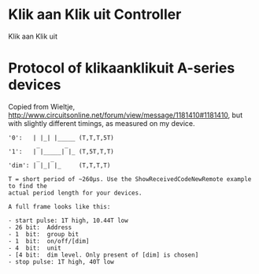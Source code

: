# Klik aan Klik uit Controller
Klik aan Klik uit

# Protocol of klikaanklikuit A-series devices

Copied from Wieltje, http://www.circuitsonline.net/forum/view/message/1181410#1181410,
but with slightly different timings, as measured on my device.

```
'0':   | |_| |_____ (T,T,T,5T)
        _       _
'1':   | |_____| |_ (T,5T,T,T)
        _   _
'dim': | |_| |_     (T,T,T,T)

T = short period of ~260µs. Use the ShowReceivedCodeNewRemote example to find the
actual period length for your devices.

A full frame looks like this:

- start pulse: 1T high, 10.44T low
- 26 bit:  Address
- 1  bit:  group bit
- 1  bit:  on/off/[dim]
- 4  bit:  unit
- [4 bit:  dim level. Only present of [dim] is chosen]
- stop pulse: 1T high, 40T low
```
